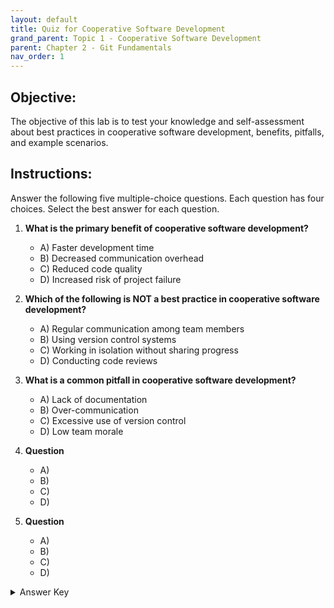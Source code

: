 ```yaml
---
layout: default
title: Quiz for Cooperative Software Development
grand_parent: Topic 1 - Cooperative Software Development
parent: Chapter 2 - Git Fundamentals
nav_order: 1
---
```


## Objective:
The objective of this lab is to test your knowledge and self-assessment about best practices in cooperative software development, benefits, pitfalls, and example scenarios.

## Instructions:
Answer the following five multiple-choice questions. Each question has four choices. Select the best answer for each question.

1. **What is the primary benefit of cooperative software development?**
   - A) Faster development time
   - B) Decreased communication overhead
   - C) Reduced code quality
   - D) Increased risk of project failure

2. **Which of the following is NOT a best practice in cooperative software development?**
   - A) Regular communication among team members
   - B) Using version control systems
   - C) Working in isolation without sharing progress
   - D) Conducting code reviews

3. **What is a common pitfall in cooperative software development?**
   - A) Lack of documentation
   - B) Over-communication
   - C) Excessive use of version control
   - D) Low team morale

4. **Question**
   - A)
   - B)
   - C)
   - D)

5. **Question**
   - A)
   - B)
   - C)
   - D)

<details>
  <Summary>Answer Key</Summary>
   1. A <br>
   2. C <br>
   3. A
</details>
